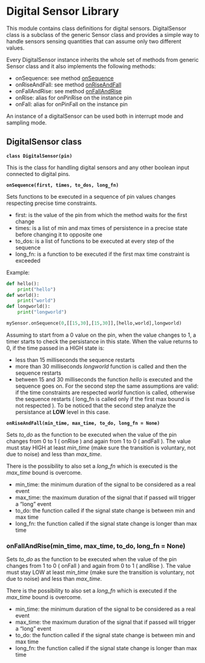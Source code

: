 <!-- _digitalSensor -->
<!-- module: digitalSensor -->
# Digital Sensor Library

This module contains class definitions for digital sensors. DigitalSensor class is a subclass of the generic Sensor class and provides a simple way to handle sensors sensing quantities that can assume only two different values.

Every DigitalSensor instance inherits the whole set of methods from generic Sensor class and it also implements the following methods:


* onSequence: see method [onSequence](https://docs.zerynth.com/latest/official/lib.zerynth.smartsensors/docs/official_lib.zerynth.smartsensors_digitalSensors.html#onsequence)
* onRiseAndFall: see method [onRiseAndFall](https://docs.zerynth.com/latest/official/lib.zerynth.smartsensors/docs/official_lib.zerynth.smartsensors_digitalSensors.html#onriseandfall)
* onFallAndRise: see method [onFallAndRise](https://docs.zerynth.com/latest/official/lib.zerynth.smartsensors/docs/official_lib.zerynth.smartsensors_digitalSensors.html#onfallandrise)
* onRise: alias for onPinRise on the instance pin
* onFall: alias for onPinFall on the instance pin

An instance of a digitalSensor can be used both in interrupt mode and sampling mode.

## DigitalSensor class


**`class DigitalSensor(pin)`**

This is the class for handling digital sensors and any other boolean input connected to digital pins.


**`onSequence(first, times, to_dos, long_fn)`**

Sets functions to be executed in a sequence of pin values changes respecting precise time constraints.


* first: is the value of the pin from which the method waits for the first change
* times: is a list of min and max times of persistence in a precise state before changing it to opposite one
* to_dos: is a list of functions to be executed at every step of the sequence
* long_fn: is a function to be executed if the first max time constraint is exceeded

Example:

```py
def hello():
    print("hello")
def world():
    print("world")
def longworld():
    print("longworld")

mySensor.onSequence(0,[[15,30],[15,30]],[hello,world],longworld)
```

Assuming to start from a 0 value on the pin, when the value changes to 1, a timer starts to check the
persistance in this state. When the value returns to 0, if the time passed in a HIGH state is:


* less than 15 milliseconds the sequence restarts
* more than 30 milliseconds *longworld* function is called and then the sequence restarts
* between 15 and 30 milliseconds the function *hello* is executed and the sequence goes on.
For the second step the same assumptions are valid: if the time constraints are respected *world* function is called, otherwise the sequence restarts ( long_fn is called only if the first max bound is not respected ). To be noticed that the second step analyze the persistance at **LOW** level in this case.


**`onRiseAndFall(min_time, max_time, to_do, long_fn = None)`**

Sets *to_do* as the function to be executed when the value of the pin changes from 0 to 1 ( onRise ) and again from 1 to 0 ( andFall ).
The value must stay HIGH at least *min_time* (make sure the transition is voluntary, not due to noise) and less than *max_time*.

There is the possibility to also set a *long_fn* which is executed is the *max_time* bound is overcome.


* min_time: the minimum duration of the signal to be considered as a real event
* max_time: the maximum duration of the signal that if passed will trigger a “long” event
* to_do: the function called if the signal state change is between min and max time
* long_fn: the function called if the signal state change is longer than max time


### onFallAndRise(min_time, max_time, to_do, long_fn = None)
Sets *to_do* as the function to be executed when the value of the pin changes from 1 to 0 ( onFall ) and again from 0 to 1 ( andRise ).
The value must stay LOW at least *min_time* (make sure the transition is voluntary, not due to noise) and less than *max_time*.

There is the possibility to also set a *long_fn* which is executed if the *max_time* bound is overcome.


* min_time: the minimum duration of the signal to be considered as a real event
* max_time: the maximum duration of the signal that if passed will trigger a “long” event
* to_do: the function called if the signal state change is between min and max time
* long_fn: the function called if the signal state change is longer than max time
